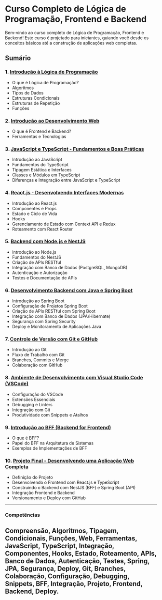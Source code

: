 # Curso Completo de Lógica de Programação, Frontend e Backend

Bem-vindo ao curso completo de Lógica de Programação, Frontend e Backend! Este curso é projetado para iniciantes, guiando você desde os conceitos básicos até a construção de aplicações web completas.

## Sumário

### 1. [Introdução à Lógica de Programação](https://github.com/DanielFullStack/curso-programador-iniciante/blob/main/01.%20Introdu%C3%A7%C3%A3o%20%C3%A0%20L%C3%B3gica%20de%20Programa%C3%A7%C3%A3o.md)
   - O que é Lógica de Programação?
   - Algoritmos
   - Tipos de Dados
   - Estruturas Condicionais
   - Estruturas de Repetição
   - Funções

### 2. [Introdução ao Desenvolvimento Web](https://github.com/DanielFullStack/curso-programador-iniciante/blob/main/02.%20Introdu%C3%A7%C3%A3o%20ao%20Desenvolvimento%20Web.md)
   - O que é Frontend e Backend?
   - Ferramentas e Tecnologias

### 3. [JavaScript e TypeScript - Fundamentos e Boas Práticas](https://github.com/DanielFullStack/curso-programador-iniciante/blob/main/03.%20JavaScript%20e%20TypeScript%20-%20Fundamentos%20e%20Boas%20Pr%C3%A1ticas.md)
   - Introdução ao JavaScript
   - Fundamentos do TypeScript
   - Tipagem Estática e Interfaces
   - Classes e Módulos em TypeScript
   - Diferenças e Integração entre JavaScript e TypeScript

### 4. [React.js - Desenvolvendo Interfaces Modernas](https://github.com/DanielFullStack/curso-programador-iniciante/blob/main/04.%20React.js%20-%20Desenvolvendo%20Interfaces%20Modernas.md)
   - Introdução ao React.js
   - Componentes e Props
   - Estado e Ciclo de Vida
   - Hooks
   - Gerenciamento de Estado com Context API e Redux
   - Roteamento com React Router

### 5. [Backend com Node.js e NestJS](https://github.com/DanielFullStack/curso-programador-iniciante/blob/main/05.%20Backend%20com%20Node.js%20e%20NestJS.md)
   - Introdução ao Node.js
   - Fundamentos do NestJS
   - Criação de APIs RESTful
   - Integração com Banco de Dados (PostgreSQL, MongoDB)
   - Autenticação e Autorização
   - Testes e Documentação de APIs

### 6. [Desenvolvimento Backend com Java e Spring Boot](https://github.com/DanielFullStack/curso-programador-iniciante/blob/main/06.%20Desenvolvimento%20Backend%20com%20Java%20e%20Spring%20Boot.md)
   - Introdução ao Spring Boot
   - Configuração de Projetos Spring Boot
   - Criação de APIs RESTful com Spring Boot
   - Integração com Banco de Dados (JPA/Hibernate)
   - Segurança com Spring Security
   - Deploy e Monitoramento de Aplicações Java

### 7. [Controle de Versão com Git e GitHub](https://github.com/DanielFullStack/curso-programador-iniciante/blob/main/07.%20Controle%20de%20Vers%C3%A3o%20com%20Git%20e%20GitHub.md)
   - Introdução ao Git
   - Fluxo de Trabalho com Git
   - Branches, Commits e Merge
   - Colaboração com GitHub

### 8. [Ambiente de Desenvolvimento com Visual Studio Code (VSCode)](https://github.com/DanielFullStack/curso-programador-iniciante/blob/main/08.%20Ambiente%20de%20Desenvolvimento%20com%20Visual%20Studio%20Code%20(VSCode).md)
   - Configuração do VSCode
   - Extensões Essenciais
   - Debugging e Linters
   - Integração com Git
   - Produtividade com Snippets e Atalhos

### 9. [Introdução ao BFF (Backend for Frontend)](https://github.com/DanielFullStack/curso-programador-iniciante/blob/main/09.%20Introdu%C3%A7%C3%A3o%20ao%20BFF%20(Backend%20for%20Frontend).md)
   - O que é BFF?
   - Papel do BFF na Arquitetura de Sistemas
   - Exemplos de Implementações de BFF

### 10. [Projeto Final - Desenvolvendo uma Aplicação Web Completa](https://github.com/DanielFullStack/curso-programador-iniciante/blob/main/10.%20Projeto%20Final%20-%20Desenvolvendo%20uma%20Aplica%C3%A7%C3%A3o%20Web%20Completa.md)
   - Definição do Projeto
   - Desenvolvendo o Frontend com React.js e TypeScript
   - Construindo o Backend com NestJS (BFF) e Spring Boot (API)
   - Integração Frontend e Backend
   - Versionamento e Deploy com GitHub

---
### Competências

Compreensão, Algoritmos, Tipagem, Condicionais, Funções, Web, Ferramentas, JavaScript, TypeScript, Integração, Componentes, Hooks, Estado, Roteamento, APIs, Banco de Dados, Autenticação, Testes, Spring, JPA, Segurança, Deploy, Git, Branches, Colaboração, Configuração, Debugging, Snippets, BFF, Integração, Projeto, Frontend, Backend, Deploy.
---